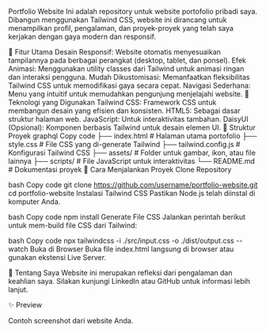 Portfolio Website
Ini adalah repository untuk website portofolio pribadi saya. Dibangun menggunakan Tailwind CSS, website ini dirancang untuk menampilkan profil, pengalaman, dan proyek-proyek yang telah saya kerjakan dengan gaya modern dan responsif.

🎨 Fitur Utama
Desain Responsif: Website otomatis menyesuaikan tampilannya pada berbagai perangkat (desktop, tablet, dan ponsel).
Efek Animasi: Menggunakan utility classes dari Tailwind untuk animasi ringan dan interaksi pengguna.
Mudah Dikustomisasi: Memanfaatkan fleksibilitas Tailwind CSS untuk memodifikasi gaya secara cepat.
Navigasi Sederhana: Menu yang intuitif untuk memudahkan pengunjung menjelajahi website.
🚀 Teknologi yang Digunakan
Tailwind CSS: Framework CSS untuk membangun desain yang efisien dan konsisten.
HTML5: Sebagai dasar struktur halaman web.
JavaScript: Untuk interaktivitas tambahan.
DaisyUI (Opsional): Komponen berbasis Tailwind untuk desain elemen UI.
📂 Struktur Proyek
graphql
Copy code
├── index.html      # Halaman utama portofolio
├── style.css       # File CSS yang di-generate Tailwind
├── tailwind.config.js # Konfigurasi Tailwind CSS
├── assets/         # Folder untuk gambar, ikon, atau file lainnya
├── scripts/        # File JavaScript untuk interaktivitas
└── README.md       # Dokumentasi proyek
📖 Cara Menjalankan Proyek
Clone Repository

bash
Copy code
git clone https://github.com/username/portfolio-website.git
cd portfolio-website
Instalasi Tailwind CSS
Pastikan Node.js telah diinstal di komputer Anda.

bash
Copy code
npm install
Generate File CSS
Jalankan perintah berikut untuk mem-build file CSS dari Tailwind:

bash
Copy code
npx tailwindcss -i ./src/input.css -o ./dist/output.css --watch
Buka di Browser
Buka file index.html langsung di browser atau gunakan ekstensi Live Server.

💼 Tentang Saya
Website ini merupakan refleksi dari pengalaman dan keahlian saya. Silakan kunjungi LinkedIn atau GitHub untuk informasi lebih lanjut.

✨ Preview

Contoh screenshot dari website Anda.
